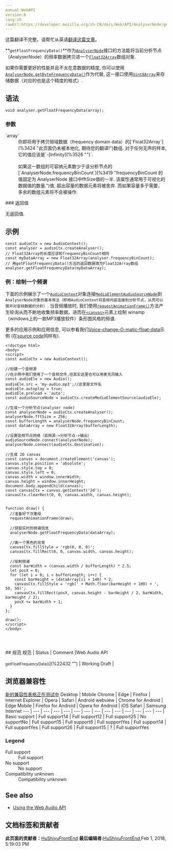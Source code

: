 ```yaml
---
manual:WebAPI
version:0
lang:zh
rawUrl:https://developer.mozilla.org/zh-CN/docs/Web/API/AnalyserNode/getFloatFrequencyData
---
```




这篇翻译不完整。请帮忙从英语[翻译这篇文章](%22429 "")。






**`getFloatFrequencyData()`**作为[`AnalyserNode`](%2531 "AnalyserNode 赋予了节点可以提供实时频率及时间域分析的信息。它使一个 AudioNode 通过音频流不做修改的从输入到输出, 但允许你获取生成的数据, 处理它并创建音频可视化.")接口的方法能将当前分析节点（AnalyserNode）的频率数据拷贝进一个[`Float32Array`](%3424 "此页面仍未被本地化, 期待您的翻译!")数组对象.



如果你需要更好的性能并且不太在意数据的精度, 你可以使用[`AnalyserNode.getByteFrequencyData()`](%3425 "一个 Uint8Array（无符号字节数组）.")作为代替, 这一接口使用[`Uint8Array`](%3426 "此页面仍未被本地化, 期待您的翻译!")来存储数据（对应的也是这个精度的格式）.



## 语法<a name="语法"></a>

```
void analyser.getFloatFrequencyData(array);

```

### 参数<a name="参数"></a>
<dl><dt id=''>`array`</dt><dd>你即将用于拷贝频域数据（frequency domain data）的[`Float32Array`](%3424 "此页面仍未被本地化, 期待您的翻译!")数组. 对于任何无声的样本, 它的值应该是`-[Infinity](%3526 "")`.<br></br>如果这一数组的可容纳元素数少于该分析节点的[`AnalyserNode.frequencyBinCount`](%3419 "frequencyBinCount 的值固定为 AnalyserNode 接口中fftSize值的一半. 该属性通常用于可视化的数据值的数量.")值, 超出容量的数据元素将被舍弃. 而如果容量多于需要，多余的数组元素将不会被操作.</dd></dl>
### 返回值<a name="返回值"></a>


无返回值.


## 示例<a name="示例"></a>

```
const audioCtx = new AudioContext();
const analyser = audioCtx.createAnalyser();
// Float32Array的长度应该和frequencyBinCount相同
const myDataArray = new Float32Array(analyser.frequencyBinCount); 
// 用getFloatFrequencyData()方法的返回数据填充Float32Array数组 
analyser.getFloatFrequencyData(myDataArray);
```

### 例：绘制一个频谱<a name="例：绘制一个频谱"></a>


下面的示例展示了一个[`AudioContext`](%2544 "AudioContext接口表示由音频模块连接而成的音频处理图，每个模块对应一个AudioNode。AudioContext可以控制它所包含的节点的创建，以及音频处理、解码操作的执行。做任何事情之前都要先创建AudioContext对象，因为一切都发生在这个环境之中。")对象连接[`MediaElementAudioSourceNode`](%2877 "MediaElementSourceNode 没有输入,只有一个输出,其由使用AudioContext.createMediaElementSource方法创建.输出的频道数目与节点创建时引用音频 HTMLMediaElement  的频道数目一致,或当 HTMLMediaElement 无音频时,频道数目为 1.")到`AnalyserNode对象的基本用法（即用AudioContext将音频内容连接到分析节点，从而可以展开对音频数据的分析）`. 当音频播放时, 我们使用[`requestAnimationFrame()`](%342 "当你准备好更新屏幕画面时你就应该调用此方法。这会要求你的动画函数在浏览器下次重绘前执行。回调的次数常是每秒60次，但大多数浏览器通常匹配 W3C 所建议的刷新率。运行在后台标签页或者隐藏的<iframe> 里时，requestAnimationFrame() 暂停调用以提升性能和电池寿命。")方法产生轮询从而不断地收集频率数据，进而在[`<canvas>`](%3 "<canvas>元素可被用来通过脚本（通常是JavaScript）绘制图形。比如,它可以被用来绘制图形,制作图片集合,甚至用来实现动画效果。你可以(也应该)在元素标签内写入可提供替代的的代码内容，这些内容将会在在旧的、不支持<canvas>元素的浏览器或是禁用了JavaScript的浏览器内渲染并展现。")元素上绘制 winamp（windows上的一款MP3播放软件）条形图风格的频谱.



更多的应用示例和应用信息, 可以参看我们[Voice-change-O-matic-float-data](%22430 "")示例 (在[source code](%22431 "")同样有).


```
<!doctype html>
<body>
<script>
const audioCtx = new AudioContext();

//创建一个音频源
//在示例中我们使用了一个音频文件,但其实这里也可以用麦克风输入
const audioEle = new Audio();
audioEle.src = 'my-audio.mp3';//这里是文件名
audioEle.autoplay = true;
audioEle.preload = 'auto';
const audioSourceNode = audioCtx.createMediaElementSource(audioEle);

//生成一个分析节点(analyser node)
const analyserNode = audioCtx.createAnalyser();
analyserNode.fftSize = 256;
const bufferLength = analyserNode.frequencyBinCount;
const dataArray = new Float32Array(bufferLength);

//设置音频节点网络（音频源->分析节点->输出）
audioSourceNode.connect(analyserNode);
analyserNode.connect(audioCtx.destination);

//生成 2D canvas
const canvas = document.createElement('canvas');
canvas.style.position = 'absolute';
canvas.style.top = 0;
canvas.style.left = 0;
canvas.width = window.innerWidth;
canvas.height = window.innerHeight;
document.body.appendChild(canvas);
const canvasCtx = canvas.getContext('2d');
canvasCtx.clearRect(0, 0, canvas.width, canvas.height);


function draw() {
  //准备好下次重绘
  requestAnimationFrame(draw);

  //获取实时的频谱信息
  analyserNode.getFloatFrequencyData(dataArray);

  //画一个黑色的背景
  canvasCtx.fillStyle = 'rgb(0, 0, 0)';
  canvasCtx.fillRect(0, 0, canvas.width, canvas.height);

  //绘制频谱
  const barWidth = (canvas.width / bufferLength) * 2.5;
  let posX = 0;
  for (let i = 0; i < bufferLength; i++) {
    const barHeight = (dataArray[i] + 140) * 2;
    canvasCtx.fillStyle = 'rgb(' + Math.floor(barHeight + 100) + ', 50, 50)';
    canvasCtx.fillRect(posX, canvas.height - barHeight / 2, barWidth, barHeight / 2);
    posX += barWidth + 1;
  }
};

draw();
</script>
</body> 
 
 
 

```
<dl></dl>
## 规范<a name="规范"></a>
规范 | Status | Comment 
[Web Audio API<br></br><small>getFloatFrequencyData()</small>](%22432 "") | Working Draft |  


## 浏览器兼容性<a name="浏览器兼容性"></a>
[新的兼容性表格正在测试中<i></i>](%3360 "")
<abbr>Desktop<i></i></abbr> | <abbr>Mobile<i></i></abbr> 
<abbr>Chrome<i></i></abbr> | <abbr>Edge<i></i></abbr> | <abbr>Firefox<i></i></abbr> | <abbr>Internet Explorer<i></i></abbr> | <abbr>Opera<i></i></abbr> | <abbr>Safari<i></i></abbr> | <abbr>Android webview<i></i></abbr> | <abbr>Chrome for Android<i></i></abbr> | <abbr>Edge Mobile<i></i></abbr> | <abbr>Firefox for Android<i></i></abbr> | <abbr>Opera for Android<i></i></abbr> | <abbr>iOS Safari<i></i></abbr> | <abbr>Samsung Internet<i></i></abbr> 
 ---  |  ---  |  ---  |  ---  |  ---  |  ---  |  ---  |  ---  |  ---  |  ---  |  ---  |  ---  |  ---  |  ---  | 
Basic support | <abbr>Full support</abbr>14 | <abbr>Full support</abbr>12 | <abbr>Full support</abbr>25 | <abbr>No support</abbr>No | <abbr>Full support</abbr>15 | <abbr>Full support</abbr>6 | <abbr>Full support</abbr>Yes | <abbr>Full support</abbr>14 | <abbr>Full support</abbr>Yes | <abbr>Full support</abbr>26 | <abbr>Full support</abbr>15 | <abbr>?</abbr> | <abbr>Full support</abbr>Yes 


### Legend<a name="Legend"></a>
<dl><dt id=''><abbr>Full support</abbr></dt><dd>Full support</dd><dt id=''><abbr>No support</abbr></dt><dd>No support</dd><dt id=''><abbr>Compatibility unknown</abbr></dt><dd>Compatibility unknown</dd></dl>


## See also<a name="See_also"></a>

* [Using the Web Audio API](%3811 "")



## 文档标签和贡献者
**此页面的贡献者：**[HuShiyuFrontEnd](%3769 "")
**最后编辑者:**[HuShiyuFrontEnd](%3769 ""),<time>Feb 1, 2018, 5:19:03 PM</time>


